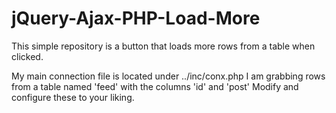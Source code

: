 # jQuery-Ajax-PHP-Load-More
This simple repository is a button that loads more rows from a table when clicked.

My main connection file is located under ../inc/conx.php
I am grabbing rows from a table named 'feed' with the columns 'id' and 'post'
Modify and configure these to your liking.

